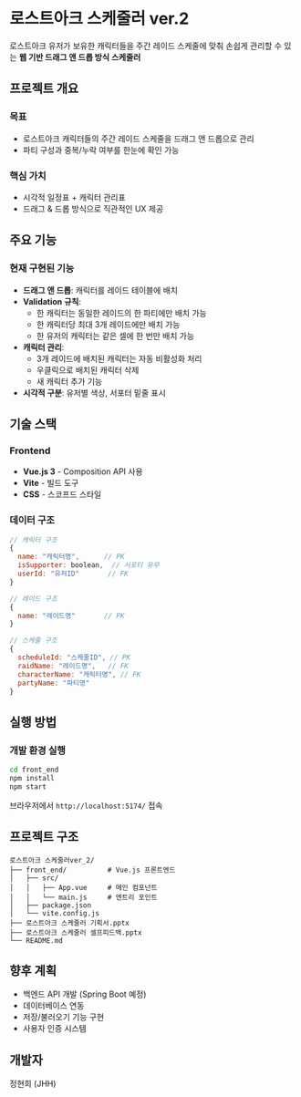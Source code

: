 # 로스트아크 스케줄러 ver.2

로스트아크 유저가 보유한 캐릭터들을 주간 레이드 스케줄에 맞춰 손쉽게 관리할 수 있는 **웹 기반 드래그 앤 드롭 방식 스케줄러**

## 프로젝트 개요

### 목표
- 로스트아크 캐릭터들의 주간 레이드 스케줄을 드래그 앤 드롭으로 관리
- 파티 구성과 중복/누락 여부를 한눈에 확인 가능

### 핵심 가치
- 시각적 일정표 + 캐릭터 관리표
- 드래그 & 드롭 방식으로 직관적인 UX 제공

## 주요 기능

### 현재 구현된 기능
- **드래그 앤 드롭**: 캐릭터를 레이드 테이블에 배치
- **Validation 규칙**:
  - 한 캐릭터는 동일한 레이드의 한 파티에만 배치 가능
  - 한 캐릭터당 최대 3개 레이드에만 배치 가능
  - 한 유저의 캐릭터는 같은 셀에 한 번만 배치 가능
- **캐릭터 관리**: 
  - 3개 레이드에 배치된 캐릭터는 자동 비활성화 처리
  - 우클릭으로 배치된 캐릭터 삭제
  - 새 캐릭터 추가 기능
- **시각적 구분**: 유저별 색상, 서포터 밑줄 표시

## 기술 스택

### Frontend
- **Vue.js 3** - Composition API 사용
- **Vite** - 빌드 도구
- **CSS** - 스코프드 스타일

### 데이터 구조
```javascript
// 캐릭터 구조
{
  name: "캐릭터명",      // PK
  isSupporter: boolean,  // 서포터 유무
  userId: "유저ID"       // FK
}

// 레이드 구조
{
  name: "레이드명"       // PK
}

// 스케줄 구조
{
  scheduleId: "스케줄ID", // PK
  raidName: "레이드명",   // FK
  characterName: "캐릭터명", // FK
  partyName: "파티명"
}
```

## 실행 방법

### 개발 환경 실행
```bash
cd front_end
npm install
npm start
```

브라우저에서 `http://localhost:5174/` 접속

## 프로젝트 구조
```
로스트아크 스케줄러ver_2/
├── front_end/          # Vue.js 프론트엔드
│   ├── src/
│   │   ├── App.vue     # 메인 컴포넌트
│   │   └── main.js     # 엔트리 포인트
│   ├── package.json
│   └── vite.config.js
├── 로스트아크 스케줄러 기획서.pptx
├── 로스트아크 스케줄러 셀프피드백.pptx
└── README.md
```

## 향후 계획
- 백엔드 API 개발 (Spring Boot 예정)
- 데이터베이스 연동
- 저장/불러오기 기능 구현
- 사용자 인증 시스템

## 개발자
정현희 (JHH)
